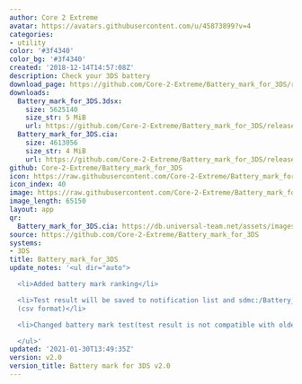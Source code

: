 ```yaml
---
author: Core 2 Extreme
avatar: https://avatars.githubusercontent.com/u/45873899?v=4
categories:
- utility
color: '#3f4340'
color_bg: '#3f4340'
created: '2018-12-14T14:57:08Z'
description: Check your 3DS battery
download_page: https://github.com/Core-2-Extreme/Battery_mark_for_3DS/releases
downloads:
  Battery_mark_for_3DS.3dsx:
    size: 5625140
    size_str: 5 MiB
    url: https://github.com/Core-2-Extreme/Battery_mark_for_3DS/releases/download/v2.0/Battery_mark_for_3DS.3dsx
  Battery_mark_for_3DS.cia:
    size: 4613056
    size_str: 4 MiB
    url: https://github.com/Core-2-Extreme/Battery_mark_for_3DS/releases/download/v2.0/Battery_mark_for_3DS.cia
github: Core-2-Extreme/Battery_mark_for_3DS
icon: https://raw.githubusercontent.com/Core-2-Extreme/Battery_mark_for_3DS/master/resource/icon.png
icon_index: 40
image: https://raw.githubusercontent.com/Core-2-Extreme/Battery_mark_for_3DS/master/resource/banner.png
image_length: 65150
layout: app
qr:
  Battery_mark_for_3DS.cia: https://db.universal-team.net/assets/images/qr/battery_mark_for_3ds-cia.png
source: https://github.com/Core-2-Extreme/Battery_mark_for_3DS
systems:
- 3DS
title: Battery_mark_for_3DS
update_notes: '<ul dir="auto">

  <li>Added battery mark ranking</li>

  <li>Test result will be saved to notification list and sdmc:/Battery_mark/result/
  (csv format)</li>

  <li>Changed battery mark test(test result is not compatible with older version)</li>

  </ul>'
updated: '2021-01-30T13:49:35Z'
version: v2.0
version_title: Battery mark for 3DS v2.0
---
```

